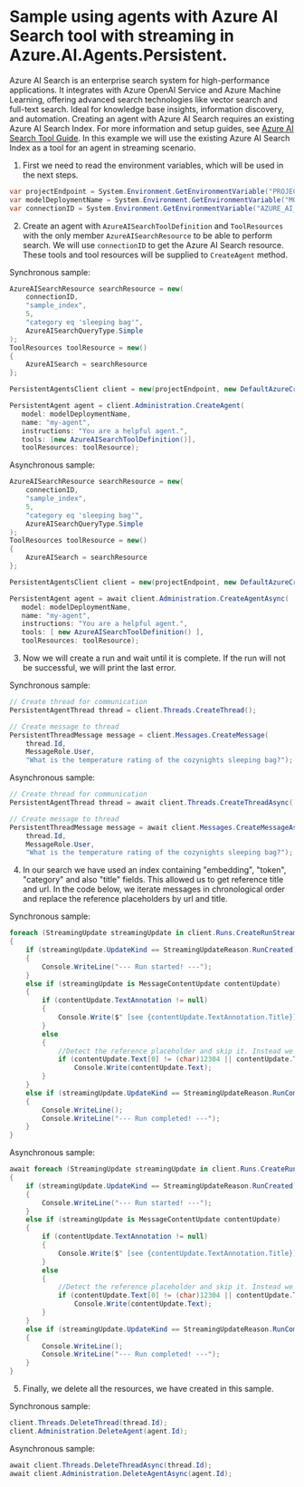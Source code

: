 # Sample using agents with Azure AI Search tool with streaming in Azure.AI.Agents.Persistent.

Azure AI Search is an enterprise search system for high-performance applications.
It integrates with Azure OpenAI Service and Azure Machine Learning, offering advanced
search technologies like vector search and full-text search. Ideal for knowledge base
insights, information discovery, and automation. Creating an agent with Azure AI
Search requires an existing Azure AI Search Index. For more information and setup
guides, see [Azure AI Search Tool Guide](https://learn.microsoft.com/azure/ai-services/agents/how-to/tools/azure-ai-search).
In this example we will use the existing Azure AI Search Index as a tool for an agent in streaming scenario.

1. First we need to read the environment variables, which will be used in the next steps.
```C# Snippet:AgentsAzureAISearchStreamingExample_CreateProjectClient
var projectEndpoint = System.Environment.GetEnvironmentVariable("PROJECT_ENDPOINT");
var modelDeploymentName = System.Environment.GetEnvironmentVariable("MODEL_DEPLOYMENT_NAME");
var connectionID = System.Environment.GetEnvironmentVariable("AZURE_AI_CONNECTION_ID");
```

2. Create an agent with `AzureAISearchToolDefinition` and `ToolResources` with the only member `AzureAISearchResource` to be able to perform search. We will use `connectionID` to get the Azure AI Search resource. These tools and tool resources will be supplied to `CreateAgent` method.

Synchronous sample:
```C# Snippet:AgentsAzureAISearchStreamingExample_CreateTool
AzureAISearchResource searchResource = new(
    connectionID,
    "sample_index",
    5,
    "category eq 'sleeping bag'",
    AzureAISearchQueryType.Simple
);
ToolResources toolResource = new()
{
    AzureAISearch = searchResource
};

PersistentAgentsClient client = new(projectEndpoint, new DefaultAzureCredential());

PersistentAgent agent = client.Administration.CreateAgent(
   model: modelDeploymentName,
   name: "my-agent",
   instructions: "You are a helpful agent.",
   tools: [new AzureAISearchToolDefinition()],
   toolResources: toolResource);
```

Asynchronous sample:
```C# Snippet:AgentsAzureAISearchStreamingExample_CreateTool_Async
AzureAISearchResource searchResource = new(
    connectionID,
    "sample_index",
    5,
    "category eq 'sleeping bag'",
    AzureAISearchQueryType.Simple
);
ToolResources toolResource = new()
{
    AzureAISearch = searchResource
};

PersistentAgentsClient client = new(projectEndpoint, new DefaultAzureCredential());

PersistentAgent agent = await client.Administration.CreateAgentAsync(
   model: modelDeploymentName,
   name: "my-agent",
   instructions: "You are a helpful agent.",
   tools: [ new AzureAISearchToolDefinition() ],
   toolResources: toolResource);
```

3. Now we will create a run and wait until it is complete. If the run will not be successful, we will print the last error.

Synchronous sample:
```C# Snippet:AgentsAzureAISearchStreamingExample_CreateThread
// Create thread for communication
PersistentAgentThread thread = client.Threads.CreateThread();

// Create message to thread
PersistentThreadMessage message = client.Messages.CreateMessage(
    thread.Id,
    MessageRole.User,
    "What is the temperature rating of the cozynights sleeping bag?");
```

Asynchronous sample:
```C# Snippet:AgentsAzureAISearchStreamingExample_CreateThread_Async
// Create thread for communication
PersistentAgentThread thread = await client.Threads.CreateThreadAsync();

// Create message to thread
PersistentThreadMessage message = await client.Messages.CreateMessageAsync(
    thread.Id,
    MessageRole.User,
    "What is the temperature rating of the cozynights sleeping bag?");
```

4. In our search we have used an index containing "embedding", "token", "category" and also "title" fields. This allowed us to get reference title and url. In the code below, we iterate messages in chronological order and replace the reference placeholders by url and title.

Synchronous sample:
```C# Snippet:AgentsAzureAISearchStreamingExample_PrintMessages
foreach (StreamingUpdate streamingUpdate in client.Runs.CreateRunStreaming(thread.Id, agent.Id))
{
    if (streamingUpdate.UpdateKind == StreamingUpdateReason.RunCreated)
    {
        Console.WriteLine("--- Run started! ---");
    }
    else if (streamingUpdate is MessageContentUpdate contentUpdate)
    {
        if (contentUpdate.TextAnnotation != null)
        {
            Console.Write($" [see {contentUpdate.TextAnnotation.Title}] ({contentUpdate.TextAnnotation.Url})");
        }
        else
        {
            //Detect the reference placeholder and skip it. Instead we will print the actual reference.
            if (contentUpdate.Text[0] != (char)12304 || contentUpdate.Text[contentUpdate.Text.Length - 1] != (char)12305)
                Console.Write(contentUpdate.Text);
        }
    }
    else if (streamingUpdate.UpdateKind == StreamingUpdateReason.RunCompleted)
    {
        Console.WriteLine();
        Console.WriteLine("--- Run completed! ---");
    }
}
```

Asynchronous sample:
```C# Snippet:AgentsAzureAISearchStreamingExample_PrintMessages_Async
await foreach (StreamingUpdate streamingUpdate in client.Runs.CreateRunStreamingAsync(thread.Id, agent.Id))
{
    if (streamingUpdate.UpdateKind == StreamingUpdateReason.RunCreated)
    {
        Console.WriteLine("--- Run started! ---");
    }
    else if (streamingUpdate is MessageContentUpdate contentUpdate)
    {
        if (contentUpdate.TextAnnotation != null)
        {
            Console.Write($" [see {contentUpdate.TextAnnotation.Title}] ({contentUpdate.TextAnnotation.Url})");
        }
        else
        {
            //Detect the reference placeholder and skip it. Instead we will print the actual reference.
            if (contentUpdate.Text[0] != (char)12304 || contentUpdate.Text[contentUpdate.Text.Length - 1] != (char)12305)
                Console.Write(contentUpdate.Text);
        }
    }
    else if (streamingUpdate.UpdateKind == StreamingUpdateReason.RunCompleted)
    {
        Console.WriteLine();
        Console.WriteLine("--- Run completed! ---");
    }
}
```

5. Finally, we delete all the resources, we have created in this sample.

Synchronous sample:
```C# Snippet:AgentsAzureAISearchStreamingExample_Cleanup
client.Threads.DeleteThread(thread.Id);
client.Administration.DeleteAgent(agent.Id);
```

Asynchronous sample:
```C# Snippet:AgentsAzureAISearchStreamingExample_Cleanup_Async
await client.Threads.DeleteThreadAsync(thread.Id);
await client.Administration.DeleteAgentAsync(agent.Id);
```
